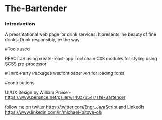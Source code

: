 # The-Bartender

### Introduction

A presentational web page for drink services.
It  presents the beauty of fine drinks. Drink responsibly, by the way.

#Tools used

REACT.JS using create-react-app Tool chain
CSS modules for styling using SCSS pre-processor

#Third-Party Packages
webfontloader API for loading fonts

#contributions

UI/UX Design by William Praise - https://www.behance.net/gallery/140276541/The-Bartender

follow me on twitter https://twitter.com/Engr_JavaScript
and LinkedIn https://www.linkedin.com/in/michael-ibitoye-ola

